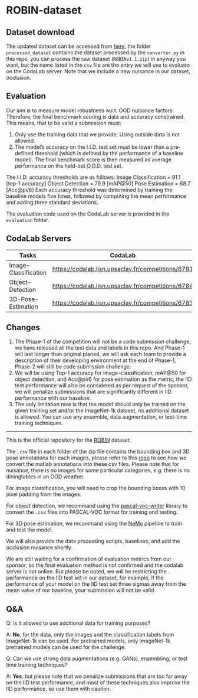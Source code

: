 # ROBIN-dataset

## Dataset download

The updated dataset can be accessed from [here](https://drive.google.com/drive/folders/1Q-4iqAdPyHCPTGYRQ7B-mYpLbQ9_v84h?usp=sharing), the folder `processed_dataset` contains the dataset processed by the `converter.py` in this repo, you can process the raw dataset (`ROBINv1.1.zip`) in anyway you want, but the name listed in the `csv` file are the entry we will use to evaluate on the CodaLab server.
Note that we include a new nuisance in our dataset, occlusion.


## Evaluation

Our aim is to measure model robustness w.r.t. OOD nuisance factors. Therefore, the final benchmark scoring is data and accuracy constrained. This means, that to be valid a submission must:
1) Only use the training data that we provide. Using outside data is not allowed.
2) The model’s accuracy on the I.I.D. test set must be lower than a pre-defined threshold (which is defined by the performance of a baseline model).
The final benchmark score is then measured as average performance on the held-out O.O.D. test set.

The I.I.D. accuracy thresholds are as follows:
Image Classification = 91.1 [top-1 accuracy]
Object Detection = 79.9 [mAP@50]
Pose Estimation = 68.7 [Acc@pi/6]
Each accuracy threshold was determined by training the baseline models five times, followed by computing the mean performance and adding three standard deviations.

The evaluation code used on the CodaLab server is provided in the `evaluation` folder.

## CodaLab Servers

| Tasks                | CodaLab                                            |
|----------------------|----------------------------------------------------|
| Image-Classification | https://codalab.lisn.upsaclay.fr/competitions/6781 |
| Object-Detection     | https://codalab.lisn.upsaclay.fr/competitions/6784 |
| 3D-Pose-Estimation   | https://codalab.lisn.upsaclay.fr/competitions/6783 |


## Changes

1. The Phase-1 of the competition will not be a code submission challenge, we have released all the test data and labels in this repo. And Phase-1 will last longer than original planed, we will ask each team to provide a description of their developing environment at the end of Phase-1, Phase-2 will still be code submission challenge.
2. We will be using Top-1 accuracy for image-classification, mAP@50 for object detection, and Acc@pi/6 for pose estimation as the metric, the IID test performance will also be considered as per request of the sponsor, we will penalize submissions that are significantly different in IID performance with our baseline.
3. The only limitation now is that the model should only be trained on the given training set and/or the ImageNet-1k dataset, no additional dataset is allowed. You can use any ensemble, data augmentation, or test-time training techniques.

---

This is the official repository for the [ROBIN](https://arxiv.org/abs/2111.14341) dataset.

The `.csv` file in each folder of the zip file contains the bounding box and 3D pose annotations for each images, please refer to this [repo](https://github.com/YoungXIAO13/PoseContrast/blob/main/data/Pascal3D/create_annotation.py) to see how we convert the matlab annotations into these csv files. Please note that for nuisance, there is no images for some particular categories, e.g. there is no diningtables in an OOD weather.

For image classification, you will need to crop the bounding boxes with 10 pixel padding from the images.

For object detection, we recommand using the [pascal-voc-writer](https://github.com/AndrewCarterUK/pascal-voc-writer) library to convert the `.csv` files into PASCAL-VOC format for training and testing.

For 3D pose estimation, we recommand using the [NeMo](https://github.com/Angtian/NeMo) pipeline to train and test the model.

We will also provide the data processing scripts, baselines, and add the occlusion nuisance shortly.

We are still waiting for a confirmation of evaluation metrics from our sponsor, so the final evaluation method is not confirmed and the codalab server is not online.
But please be noted, we will be restricting the performance on the IID test set in our dataset, for example, if the performance of your model on the IID test set three sigmas away from the mean value of our baseline, your submission will not be valid.


## Q&A

Q: Is it allowed to use additional data for training purposes?

A: **No**, for the data, only the images and the classification labels from ImageNet-1k can be used. For pretrained models, only ImageNet-1k pretrained models can be used for the challenge.

Q: Can we use strong data augmentations (e.g. GANs), ensembling, or test time training techniques?

A: **Yes**, but please note that we penalize submissions that are too far away on the IID test performance, and most of these techniques also improve the IID performance, so use them with caution.







